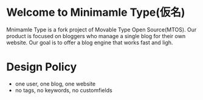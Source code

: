 Welcome to Minimamle Type(仮名)
=============

Mnimamle Type is a fork project of Movable Type Open Source(MTOS).
Our product is focused on bloggers who manage a single blog for their own website.
Our goal is to offer a blog engine that works fast and ligh.

Design Policy
=============
* one user, one blog, one website
* no tags, no keywords, no customfields

